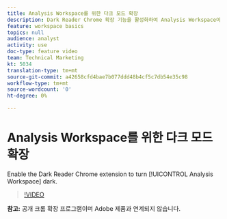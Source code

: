 ```yaml
---
title: Analysis Workspace를 위한 다크 모드 확장
description: Dark Reader Chrome 확장 기능을 활성화하여 Analysis Workspace이 어둡게 표시됩니다.
feature: workspace basics
topics: null
audience: analyst
activity: use
doc-type: feature video
team: Technical Marketing
kt: 5034
translation-type: tm+mt
source-git-commit: a42658cfd4bae7b077ddd48b4cf5c7db54e35c98
workflow-type: tm+mt
source-wordcount: '0'
ht-degree: 0%

---
```



# Analysis Workspace를 위한 다크 모드 확장

Enable the Dark Reader Chrome extension to turn [!UICONTROL Analysis Workspace] dark.

>[!VIDEO](https://video.tv.adobe.com/v/33774/?quality=12)

**참고:** 공개 크롬 확장 프로그램이며 Adobe 제품과 연계되지 않습니다.

